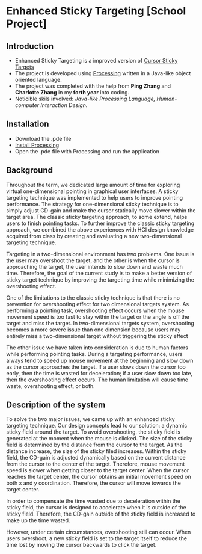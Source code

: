 # Enhanced Sticky Targeting [School Project]

## Introduction
   - Enhanced Sticky Targeting is a improved version of [Cursor Sticky Targets](https://pdfs.semanticscholar.org/0383/4d0a637a65fc4de152ba1861b6630d113f5b.pdf)
   - The project is developed using [Processing](https://processing.org/) written in a Java-like object oriented language.
   - The project was completed with the help from **Ping Zhang** and **Charlotte Zhang**  in my **forth year** into coding.
   - Noticible skils involved: *Java-like Processing Language, Human-computer Interaction Design.*
   
## Installation
   - Download the .pde file
   - [Install Processing](https://processing.org/download/)
   - Open the .pde file with Processing and run the application
   
## Background

Throughout the term, we dedicated large amount of time for exploring virtual one-dimensional pointing in graphical user interfaces. A sticky targeting technique was implemented to help users to improve pointing performance. The strategy for one-dimensional sticky technique is to simply adjust CD-gain and make the cursor statically move slower within the target area. The classic sticky targeting approach, to some extend, helps users to finish pointing tasks. To further improve the classic sticky targeting approach, we combined the above experiences with HCI design knowledge acquired from class by creating and evaluating a new two-dimensional targeting technique. 

Targeting in a two-dimensional environment has two problems. One issue is the user may overshoot the target, and the other is when the cursor is approaching the target, the user intends to slow down and waste much time. Therefore, the goal of the current study is to make a better version of sticky target technique by improving the targeting time while minimizing the overshooting effect.

One of the limitations to the classic sticky technique is that there is no prevention for overshooting effect for two dimensional targets system.  As performing a pointing task, overshooting effect occurs when the mouse movement speed is too fast to stay within the target or the angle is off the target and miss the target. In two-dimensional targets system, overshooting becomes a more severe issue than one dimension because users may entirely miss a two-dimensional target without triggering the sticky effect

The other issue we have taken into consideration is due to human factors while performing pointing tasks. During a targeting performance, users always tend to speed up mouse movement at the beginning and slow down as the cursor approaches the target. If a user slows down the cursor too early, then the time is wasted for deceleration; if a user slow down too late, then the overshooting effect occurs. The human limitation will cause  time waste, overshooting effect, or both.

## Description of the system

To solve the two major issues, we came up with an enhanced sticky targeting technique. Our design concepts lead to our solution: a dynamic sticky field around the target. To avoid overshooting, the sticky field is generated at the moment when the mouse is clicked. The size of the sticky field is determined by the distance from the cursor to the target. As the distance increase, the size of the sticky filed increases. Within the sticky field, the CD-gain is adjusted dynamically based on the current distance from the cursor to the center of the target. Therefore, mouse movement speed is slower when getting closer to the target center. When the cursor reaches the target center, the cursor obtains an initial movement speed on both x and y coordination. Therefore, the cursor will move towards the target center.

In order to compensate the time wasted due to deceleration within the sticky field, the cursor is designed to accelerate when it is outside of the sticky field. Therefore, the CD-gain outside of the sticky field is increased to make up the time wasted.

However, under certain circumstances, overshooting still can occur. When users overshoot, a new sticky field is set to the target itself to reduce the time lost by moving the cursor backwards to click the target.


